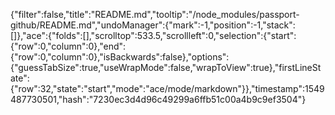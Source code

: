 {"filter":false,"title":"README.md","tooltip":"/node_modules/passport-github/README.md","undoManager":{"mark":-1,"position":-1,"stack":[]},"ace":{"folds":[],"scrolltop":533.5,"scrollleft":0,"selection":{"start":{"row":0,"column":0},"end":{"row":0,"column":0},"isBackwards":false},"options":{"guessTabSize":true,"useWrapMode":false,"wrapToView":true},"firstLineState":{"row":32,"state":"start","mode":"ace/mode/markdown"}},"timestamp":1549487730501,"hash":"7230ec3d4d96c49299a6ffb51c00a4b9c9ef3504"}